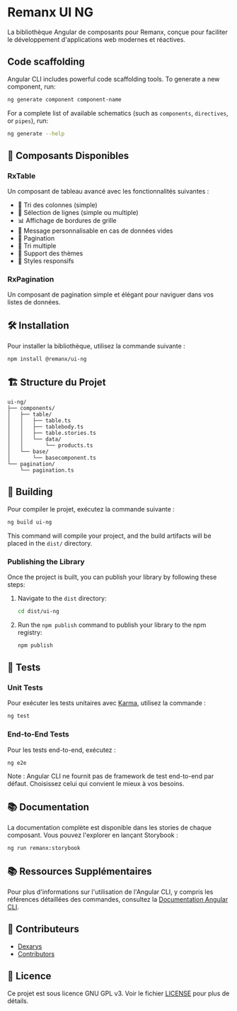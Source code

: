 # Remanx UI NG

La bibliothèque Angular de composants pour Remanx, conçue pour faciliter le développement d'applications web modernes et réactives.

## Code scaffolding

Angular CLI includes powerful code scaffolding tools. To generate a new component, run:

```bash
ng generate component component-name
```

For a complete list of available schematics (such as `components`, `directives`, or `pipes`), run:

```bash
ng generate --help
```

## 🚀 Composants Disponibles

### RxTable
Un composant de tableau avancé avec les fonctionnalités suivantes :
- 🔄 Tri des colonnes (simple)
- 🎯 Sélection de lignes (simple ou multiple)
- 📊 Affichage de bordures de grille
- 📝 Message personnalisable en cas de données vides
- 🔄 Pagination
- 🔄 Tri multiple
- 🔄 Support des thèmes
- 📱 Styles responsifs

### RxPagination
Un composant de pagination simple et élégant pour naviguer dans vos listes de données.

## 🛠️ Installation

Pour installer la bibliothèque, utilisez la commande suivante :

```bash
npm install @remanx/ui-ng
```

## 🏗️ Structure du Projet

```
ui-ng/
├── components/
│   ├── table/
│   │   ├── table.ts
│   │   ├── tablebody.ts
│   │   ├── table.stories.ts
│   │   └── data/
│   │       └── products.ts
│   └── base/
│       └── basecomponent.ts
└── pagination/
    └── pagination.ts
```

## 🚀 Building

Pour compiler le projet, exécutez la commande suivante :

```bash
ng build ui-ng
```

This command will compile your project, and the build artifacts will be placed in the `dist/` directory.

### Publishing the Library

Once the project is built, you can publish your library by following these steps:

1. Navigate to the `dist` directory:
   ```bash
   cd dist/ui-ng
   ```

2. Run the `npm publish` command to publish your library to the npm registry:
   ```bash
   npm publish
   ```

## 🧪 Tests

### Unit Tests

Pour exécuter les tests unitaires avec [Karma](https://karma-runner.github.io), utilisez la commande :

```bash
ng test
```

### End-to-End Tests

Pour les tests end-to-end, exécutez :

```bash
ng e2e
```

Note : Angular CLI ne fournit pas de framework de test end-to-end par défaut. Choisissez celui qui convient le mieux à vos besoins.

## 📚 Documentation

La documentation complète est disponible dans les stories de chaque composant. Vous pouvez l'explorer en lançant Storybook :

```bash
ng run remanx:storybook
```

## 📚 Ressources Supplémentaires

Pour plus d'informations sur l'utilisation de l'Angular CLI, y compris les références détaillées des commandes, consultez la [Documentation Angular CLI](https://angular.dev/tools/cli).

## 📝 Contributeurs

- [Dexarys](https://github.com/Dexarys)
- [Contributors](https://github.com/Dexarys/remanxng/graphs/contributors)

## 📝 Licence

Ce projet est sous licence GNU GPL v3. Voir le fichier [LICENSE](LICENSE) pour plus de détails.
